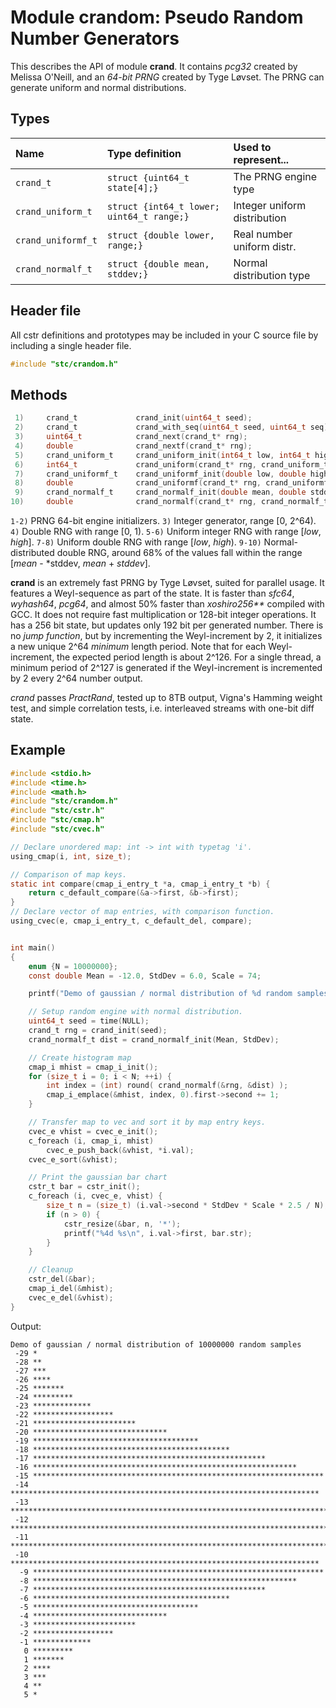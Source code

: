 # Module crandom: Pseudo Random Number Generators

This describes the API of module **crand**. It contains *pcg32* created by Melissa O'Neill, and an
*64-bit PRNG* created by Tyge Løvset. The PRNG can generate uniform and normal distributions.

## Types

| Name               | Type definition                           | Used to represent...         |
|:-------------------|:------------------------------------------|:-----------------------------|
| `crand_t`          | `struct {uint64_t state[4];}`             | The PRNG engine type         |
| `crand_uniform_t`  | `struct {int64_t lower; uint64_t range;}` | Integer uniform distribution |
| `crand_uniformf_t` | `struct {double lower, range;}`           | Real number uniform distr.   |
| `crand_normalf_t`  | `struct {double mean, stddev;}`           | Normal distribution type     |

## Header file

All cstr definitions and prototypes may be included in your C source file by including a single header file.
```c
#include "stc/crandom.h"
```

## Methods

```c
 1)     crand_t             crand_init(uint64_t seed);
 2)     crand_t             crand_with_seq(uint64_t seed, uint64_t seq);
 3)     uint64_t            crand_next(crand_t* rng);
 4)     double              crand_nextf(crand_t* rng);
 5)     crand_uniform_t     crand_uniform_init(int64_t low, int64_t high);
 6)     int64_t             crand_uniform(crand_t* rng, crand_uniform_t* dist);
 7)     crand_uniformf_t    crand_uniformf_init(double low, double high);
 8)     double              crand_uniformf(crand_t* rng, crand_uniformf_t* dist);
 9)     crand_normalf_t     crand_normalf_init(double mean, double stddev);
10)     double              crand_normalf(crand_t* rng, crand_normalf_t* dist);
```
`1-2)` PRNG 64-bit engine initializers. `3)` Integer generator, range \[0, 2^64).
`4)` Double RNG with range \[0, 1). `5-6)` Uniform integer RNG with range \[*low*, *high*].
`7-8)` Uniform double RNG with range \[*low*, *high*). `9-10)` Normal-distributed double
RNG, around 68% of the values fall within the range [*mean* - *stddev, *mean* + *stddev*].

**crand** is an extremely fast PRNG by Tyge Løvset, suited for parallel usage. It features a 
Weyl-sequence as part of the state. It is faster than *sfc64*, *wyhash64*, *pcg64*, and almost
50% faster than *xoshiro256\*\** compiled with GCC. It does not require fast multiplication or
128-bit integer operations. It has a 256 bit state, but updates only 192 bit per generated
number. There is no *jump function*, but by incrementing the Weyl-increment by 2, it initializes
a new unique 2^64 *minimum* length period. Note that for each Weyl-increment, the expected period
length is about 2^126. For a single thread, a minimum period of 2^127 is generated if the
Weyl-increment is incremented by 2 every 2^64 number output.

*crand* passes *PractRand*, tested up to 8TB output, Vigna's Hamming weight test, and simple
correlation tests, i.e. interleaved streams with one-bit diff state.

## Example
```c
#include <stdio.h>
#include <time.h>
#include <math.h>
#include "stc/crandom.h"
#include "stc/cstr.h"
#include "stc/cmap.h"
#include "stc/cvec.h"

// Declare unordered map: int -> int with typetag 'i'.
using_cmap(i, int, size_t);

// Comparison of map keys.
static int compare(cmap_i_entry_t *a, cmap_i_entry_t *b) {
    return c_default_compare(&a->first, &b->first);
}
// Declare vector of map entries, with comparison function.
using_cvec(e, cmap_i_entry_t, c_default_del, compare);


int main()
{
    enum {N = 10000000};
    const double Mean = -12.0, StdDev = 6.0, Scale = 74;

    printf("Demo of gaussian / normal distribution of %d random samples\n", N);

    // Setup random engine with normal distribution.
    uint64_t seed = time(NULL);
    crand_t rng = crand_init(seed);
    crand_normalf_t dist = crand_normalf_init(Mean, StdDev);

    // Create histogram map
    cmap_i mhist = cmap_i_init();
    for (size_t i = 0; i < N; ++i) {
        int index = (int) round( crand_normalf(&rng, &dist) );
        cmap_i_emplace(&mhist, index, 0).first->second += 1;
    }

    // Transfer map to vec and sort it by map entry keys.
    cvec_e vhist = cvec_e_init();
    c_foreach (i, cmap_i, mhist)
        cvec_e_push_back(&vhist, *i.val);
    cvec_e_sort(&vhist);

    // Print the gaussian bar chart
    cstr_t bar = cstr_init();
    c_foreach (i, cvec_e, vhist) {
        size_t n = (size_t) (i.val->second * StdDev * Scale * 2.5 / N);
        if (n > 0) {
            cstr_resize(&bar, n, '*');
            printf("%4d %s\n", i.val->first, bar.str);
        }
    }

    // Cleanup
    cstr_del(&bar);
    cmap_i_del(&mhist);
    cvec_e_del(&vhist);
}
```
Output:
```
Demo of gaussian / normal distribution of 10000000 random samples
 -29 *
 -28 **
 -27 ***
 -26 ****
 -25 *******
 -24 *********
 -23 *************
 -22 ******************
 -21 ***********************
 -20 ******************************
 -19 *************************************
 -18 ********************************************
 -17 ****************************************************
 -16 ***********************************************************
 -15 *****************************************************************
 -14 *********************************************************************
 -13 ************************************************************************
 -12 *************************************************************************
 -11 ************************************************************************
 -10 *********************************************************************
  -9 *****************************************************************
  -8 ***********************************************************
  -7 ****************************************************
  -6 ********************************************
  -5 *************************************
  -4 ******************************
  -3 ***********************
  -2 ******************
  -1 *************
   0 *********
   1 *******
   2 ****
   3 ***
   4 **
   5 *
```
